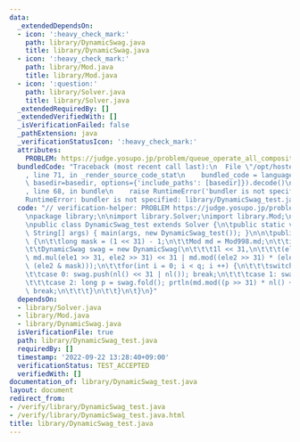 ```yaml
---
data:
  _extendedDependsOn:
  - icon: ':heavy_check_mark:'
    path: library/DynamicSwag.java
    title: library/DynamicSwag.java
  - icon: ':heavy_check_mark:'
    path: library/Mod.java
    title: library/Mod.java
  - icon: ':question:'
    path: library/Solver.java
    title: library/Solver.java
  _extendedRequiredBy: []
  _extendedVerifiedWith: []
  _isVerificationFailed: false
  _pathExtension: java
  _verificationStatusIcon: ':heavy_check_mark:'
  attributes:
    PROBLEM: https://judge.yosupo.jp/problem/queue_operate_all_composite
  bundledCode: "Traceback (most recent call last):\n  File \"/opt/hostedtoolcache/Python/3.10.6/x64/lib/python3.10/site-packages/onlinejudge_verify/documentation/build.py\"\
    , line 71, in _render_source_code_stat\n    bundled_code = language.bundle(stat.path,\
    \ basedir=basedir, options={'include_paths': [basedir]}).decode()\n  File \"/opt/hostedtoolcache/Python/3.10.6/x64/lib/python3.10/site-packages/onlinejudge_verify/languages/user_defined.py\"\
    , line 68, in bundle\n    raise RuntimeError('bundler is not specified: {}'.format(str(path)))\n\
    RuntimeError: bundler is not specified: library/DynamicSwag_test.java\n"
  code: "// verification-helper: PROBLEM https://judge.yosupo.jp/problem/queue_operate_all_composite\n\
    \npackage library;\n\nimport library.Solver;\nimport library.Mod;\nimport library.DynamicSwag;\n\
    \npublic class DynamicSwag_test extends Solver {\n\tpublic static void main(final\
    \ String[] args) { main(args, new DynamicSwag_test()); }\n\n\tpublic void solve()\
    \ {\n\t\tlong mask = (1 << 31) - 1;\n\t\tMod md = Mod998.md;\n\t\tint q = ni();\n\
    \t\tDynamicSwag swag = new DynamicSwag(\n\t\t\t1l << 31,\n\t\t\t(ele1, ele2) ->\
    \ md.mul(ele1 >> 31, ele2 >> 31) << 31 | md.mod((ele2 >> 31) * (ele1 & mask) +\
    \ (ele2 & mask)));\n\t\tfor(int i = 0; i < q; i ++) {\n\t\t\tswitch(ni()) {\n\t\
    \t\tcase 0: swag.push(nl() << 31 | nl()); break;\n\t\t\tcase 1: swag.pop(); break;\n\
    \t\t\tcase 2: long p = swag.fold(); prtln(md.mod((p >> 31) * nl() + (p & mask)));\
    \ break;\n\t\t\t}\n\t\t}\n\t}\n}"
  dependsOn:
  - library/Solver.java
  - library/Mod.java
  - library/DynamicSwag.java
  isVerificationFile: true
  path: library/DynamicSwag_test.java
  requiredBy: []
  timestamp: '2022-09-22 13:28:40+09:00'
  verificationStatus: TEST_ACCEPTED
  verifiedWith: []
documentation_of: library/DynamicSwag_test.java
layout: document
redirect_from:
- /verify/library/DynamicSwag_test.java
- /verify/library/DynamicSwag_test.java.html
title: library/DynamicSwag_test.java
---
```

